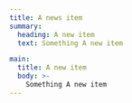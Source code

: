 ```yaml
---
title: A news item
summary:
  heading: A new item
  text: Something A new item

main:
  title: A new item
  body: >-
    Something A new item
---
```

